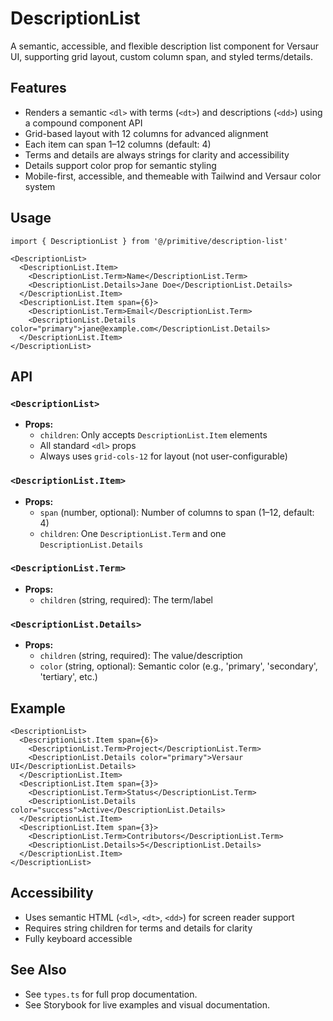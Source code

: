 # DescriptionList

A semantic, accessible, and flexible description list component for Versaur UI, supporting grid layout, custom column span, and styled terms/details.

## Features
- Renders a semantic `<dl>` with terms (`<dt>`) and descriptions (`<dd>`) using a compound component API
- Grid-based layout with 12 columns for advanced alignment
- Each item can span 1–12 columns (default: 4)
- Terms and details are always strings for clarity and accessibility
- Details support color prop for semantic styling
- Mobile-first, accessible, and themeable with Tailwind and Versaur color system

## Usage
```tsx
import { DescriptionList } from '@/primitive/description-list'

<DescriptionList>
  <DescriptionList.Item>
    <DescriptionList.Term>Name</DescriptionList.Term>
    <DescriptionList.Details>Jane Doe</DescriptionList.Details>
  </DescriptionList.Item>
  <DescriptionList.Item span={6}>
    <DescriptionList.Term>Email</DescriptionList.Term>
    <DescriptionList.Details color="primary">jane@example.com</DescriptionList.Details>
  </DescriptionList.Item>
</DescriptionList>
```

## API

### `<DescriptionList>`
- **Props:**
  - `children`: Only accepts `DescriptionList.Item` elements
  - All standard `<dl>` props
  - Always uses `grid-cols-12` for layout (not user-configurable)

### `<DescriptionList.Item>`
- **Props:**
  - `span` (number, optional): Number of columns to span (1–12, default: 4)
  - `children`: One `DescriptionList.Term` and one `DescriptionList.Details`

### `<DescriptionList.Term>`
- **Props:**
  - `children` (string, required): The term/label

### `<DescriptionList.Details>`
- **Props:**
  - `children` (string, required): The value/description
  - `color` (string, optional): Semantic color (e.g., 'primary', 'secondary', 'tertiary', etc.)

## Example
```tsx
<DescriptionList>
  <DescriptionList.Item span={6}>
    <DescriptionList.Term>Project</DescriptionList.Term>
    <DescriptionList.Details color="primary">Versaur UI</DescriptionList.Details>
  </DescriptionList.Item>
  <DescriptionList.Item span={3}>
    <DescriptionList.Term>Status</DescriptionList.Term>
    <DescriptionList.Details color="success">Active</DescriptionList.Details>
  </DescriptionList.Item>
  <DescriptionList.Item span={3}>
    <DescriptionList.Term>Contributors</DescriptionList.Term>
    <DescriptionList.Details>5</DescriptionList.Details>
  </DescriptionList.Item>
</DescriptionList>
```

## Accessibility
- Uses semantic HTML (`<dl>`, `<dt>`, `<dd>`) for screen reader support
- Requires string children for terms and details for clarity
- Fully keyboard accessible

## See Also
- See `types.ts` for full prop documentation.
- See Storybook for live examples and visual documentation.

